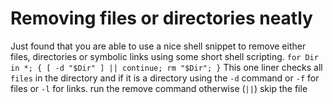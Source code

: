 # Removing files or directories neatly

Just found that you are able to use a nice shell snippet to remove either files, directories or symbolic links using some short shell scripting.
`for Dir in *; { [ -d "$Dir" ] || continue; rm "$Dir"; }` This one liner checks all `files` in the directory and if it is a directory using the `-d` command or `-f` for files or `-l` for links. run the remove command otherwise (`||`) skip the file

